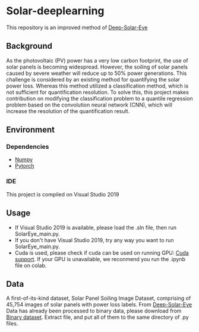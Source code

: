 # Solar-deeplearning
This repository is an improved method of [Deep-Solar-Eye](https://deep-solar-eye.github.io/)
## Background
  As the photovoltaic (PV) power has a very low carbon footprint, the use of solar panels is becoming widespread. However, the soiling of solar panels caused by severe weather will reduce up to 50% power generations. This challenge is considered by an existing method for quantifying the solar power loss. Whereas this method utilized a classification method, which is not sufficient for quantification resolution. To solve this, this project makes contribution on modifying the classification problem to a quantile regression problem based on the convolution neural network (CNN), which will increase the resolution of the quantification result.
## Environment
### Dependencies
* [Numpy](https://numpy.org/)
* [Pytorch](https://pytorch.org/)
### IDE
This project is compiled on Visual Studio 2019
## Usage
* If Visual Studio 2019 is available, please load the .sln file, then run SolarEye_main.py.
* If you don't have Visual Studio 2019, try any way you want to run SolarEye_main.py.
* Cuda is used, please check if cuda can be used on running GPU: [Cuda support](https://developer.nvidia.com/cuda-gpus). If your GPU is unavailable, we reconmend you run the .ipynb file on colab.
## Data
A first-of-its-kind dataset, Solar Panel Soiling Image Dataset, comprising of 45,754 images of solar panels with power loss labels. From [Deep-Solar-Eye](https://deep-solar-eye.github.io/)
Data has already been processed to binary data, please download from [Binary dataset](https://drive.google.com/file/d/1ygQYgyp5mXHbRz1nAW3ND93Bh6FbBCth/view?usp=sharing). Extract file, and put all of them to the same directory of .py files.
